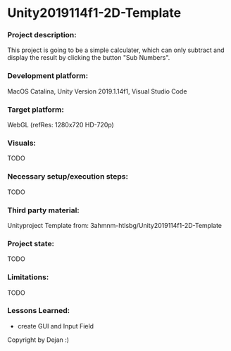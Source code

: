 # Unity2019114f1-2D-Template

### Project description: 
This project is going to be a simple calculater, which can only subtract and display the result by clicking the button "Sub Numbers".

### Development platform: 
MacOS Catalina, Unity Version 2019.1.14f1, Visual Studio Code

### Target platform: 
WebGL (refRes: 1280x720 HD-720p)

### Visuals: 
TODO

### Necessary setup/execution steps: 
TODO

### Third party material: 
Unityproject Template from: 3ahmnm-htlsbg/Unity2019114f1-2D-Template

### Project state: 
TODO

### Limitations: 
TODO

### Lessons Learned: 

+ create GUI and Input Field 

Copyright by Dejan :)